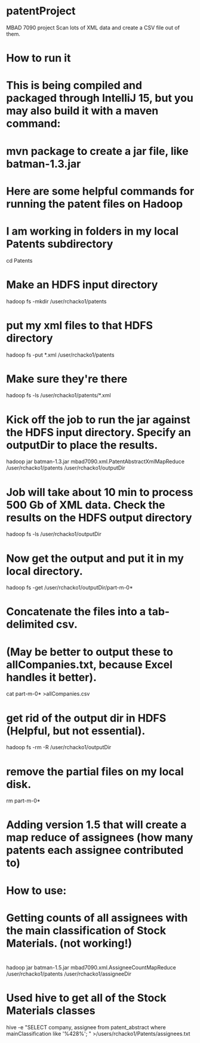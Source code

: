# patentProject
MBAD 7090 project
Scan lots of XML data and create a CSV file out of them.

#
# How to run it
# This is being compiled and packaged through IntelliJ 15, but you may also build it with a maven command:
#   mvn package to create a jar file, like batman-1.3.jar
# Here are some helpful commands for running the patent files on Hadoop
# I am working in folders in my local Patents subdirectory
cd Patents
# Make an HDFS input directory
hadoop fs -mkdir /user/rchacko1/patents
# put my xml files to that HDFS directory
hadoop fs -put *.xml /user/rchacko1/patents
# Make sure they're there
hadoop fs -ls /user/rchacko1/patents/*.xml
# Kick off the job to run the jar against the HDFS input directory. Specify an outputDir to place the results.
hadoop jar batman-1.3.jar mbad7090.xml.PatentAbstractXmlMapReduce /user/rchacko1/patents /user/rchacko1/outputDir
# Job will take about 10 min to process 500 Gb of XML data. Check the results on the HDFS output directory
hadoop fs -ls /user/rchacko1/outputDir
# Now get the output and put it in my local directory.
hadoop fs -get /user/rchacko1/outputDir/part-m-0*
# Concatenate the files into a tab-delimited csv.
# (May be better to output these to allCompanies.txt, because Excel handles it better).
cat part-m-0* >allCompanies.csv
# get rid of the output dir in HDFS (Helpful, but not essential).
hadoop fs -rm -R /user/rchacko1/outputDir
# remove the partial files on my local disk.
rm part-m-0*
#
# Adding version 1.5 that will create a map reduce of assignees (how many patents each assignee contributed to)
#
# How to use:
# Getting counts of all assignees with the main classification of Stock Materials. (not working!)
#
hadoop jar batman-1.5.jar mbad7090.xml.AssigneeCountMapReduce /user/rchacko1/patents /user/rchacko1/assigneeDir
#
# Used hive to get all of the Stock Materials classes
hive -e "SELECT company, assignee from patent_abstract where mainClassification like '%428%'; " >/users/rchacko1/Patents/assignees.txt
